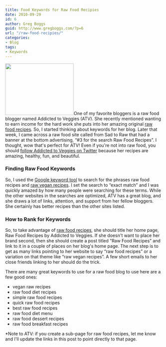 ```yaml
---
title: Food Keywords for Raw Food Recipies
date: 2010-09-29
id: 6
author: Greg Boggs
guid: http://www.gregboggs.com/?p=6
url: "/raw-food-recipies/"
categories:
- Blog
tags:
- Keywords
---
```


<a href="http://www.gregboggs.com/raw-food-recipies/addictedtoveggies/" rel="attachment wp-att-125"><img class="alignleft size-full wp-image-125" title="addictedtoveggies" src="http://www.gregboggs.com/wp-content/uploads/2010/09/addictedtoveggies.jpg" alt="" width="220" height="165" /></a>One of my favorite bloggers is a raw food blogger named Addicted to Veggies (ATV). She recently mentioned wanting to earn income for the hard work she puts into her amazing original [raw food recipes][1]. So, I started thinking about keywords for her blog. Later that week, I came across a raw food site called from Sad to Raw that had a banner at the bottom advertising, &#8220;#3 for the search Raw Food Recipes&#8221;. I thought, wow that's perfect for ATV! Even if you're not into raw food, you should [follow Addicted to Veggies on Twitter][2] because her recipes are amazing, healthy, fun, and beautiful.

### Finding Raw Food Keywords

So, I used the [Google keyword tool][3] to search for the phrases raw food recipes and [raw vegan recipes][1]. I set the search to &#8220;exact match&#8221; and I was quickly amazed by how many people were searching for these terms. While the other websites in the searches are optimized, ATV has a great blog, and she draws a lot of links, attention, and support from her fellow bloggers. She certainly has better recipes than the other sites listed.

### How to Rank for Keywords

So, to take advantage of [raw food recipes][1], she should title her home page, Raw Food Recipes by Addicted to Veggies. If she doesn't want to place her brand second, then she should create a post titled &#8220;Raw Food Recipes&#8221; and link to it in a couple of places on her blog's home page. The next step is to get as many links pointing to her website to say &#8220;raw food recipes&#8221; or a variation on that theme like &#8220;raw vegan recipes&#8221;. A few short emails to her close friends linking to her should do the trick.

There are many great keywords to use for a raw food blog to use here are a few good ones:

  * vegan raw recipes
  * raw food diet recipes
  * simple raw food recipes
  * quick raw food recipes
  * best raw food recipes
  * raw food diet menu
  * raw food dessert recipes
  * raw food breakfast recipes

*Note to ATV: if you create a sub-page for raw food recipes, let me know and I'll update the links in this post to point directly to that page.

 [1]: http://www.addictedtoveggies.com/
 [2]: http://twitter.com/Atvdailyfix
 [3]: https://adwords.google.com/select/KeywordToolExternal
